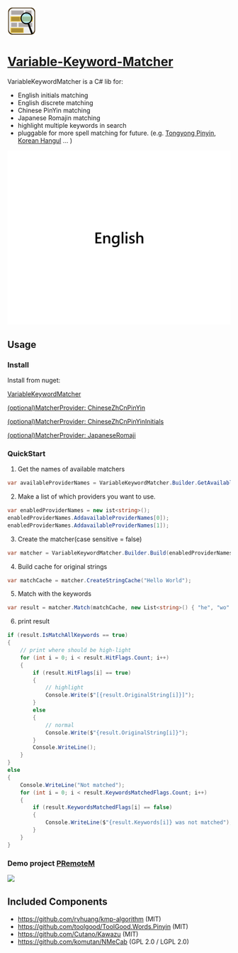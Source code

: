 ![](./doc/icons/icon-64.png)

# [Variable-Keyword-Matcher](https://github.com/VShawn/VariableKeywordMatcher)

VariableKeywordMatcher is a C# lib for:
- English initials matching
- English discrete matching
- Chinese PinYin matching
- Japanese Romajin matching
- highlight multiple keywords in search
- pluggable for more spell matching for future. (e.g. [Tongyong Pinyin](https://en.wikipedia.org/wiki/Tongyong_Pinyin), [Korean Hangul](https://en.wikipedia.org/wiki/Hangul) ... )

![](./doc/GifDemo/demo.gif)


## Usage

### Install

Install from nuget:

[VariableKeywordMatcher](https://www.nuget.org/packages/VariableKeywordMatcher/)

[(optional)MatcherProvider: ChineseZhCnPinYin](https://www.nuget.org/packages/VariableKeywordMatcher.Provider.ChineseZhCnPinYin/)

[(optional)MatcherProvider: ChineseZhCnPinYinInitials](https://www.nuget.org/packages/VariableKeywordMatcher.Provider.ChineseZhCnPinYinInitials/)

[(optional)MatcherProvider: JapaneseRomaji](https://www.nuget.org/packages/VariableKeywordMatcher.Provider.JapaneseRomaji/)


### QuickStart

1. Get the names of available matchers

```C#
var availableProviderNames = VariableKeywordMatcher.Builder.GetAvailableProviderNames().ToList();
```

2. Make a list of which providers you want to use.

```C#
var enabledProviderNames = new ist<string>();
enabledProviderNames.AddavailableProviderNames[0]);
enabledProviderNames.AddavailableProviderNames[1]);
```

3. Create the matcher(case sensitive = false)

```C#
var matcher = VariableKeywordMatcher.Builder.Build(enabledProviderNames);
```

4. Build cache for original strings

```C#
var matchCache = matcher.CreateStringCache("Hello World");
```
 
5. Match with the keywords

```C#
var result = matcher.Match(matchCache, new List<string>() { "he", "wo" });
```

6. print result

```C#
if (result.IsMatchAllKeywords == true)
{
    // print where should be high-light
    for (int i = 0; i < result.HitFlags.Count; i++)
    {
        if (result.HitFlags[i] == true)
        {
            // highlight
            Console.Write($"[{result.OriginalString[i]}]");
        }
        else
        {
            // normal
            Console.Write($"{result.OriginalString[i]}");
        }
        Console.WriteLine();
    }
}
else
{
    Console.WriteLine("Not matched");
    for (int i = 0; i < result.KeywordsMatchedFlags.Count; i++)
    {
        if (result.KeywordsMatchedFlags[i] == false)
        {
            Console.WriteLine($"{result.Keywords[i]} was not matched");
        }
    }
}
```

### Demo project [PRemoteM](https://github.com/VShawn/PRemoteM)
[![](https://raw.githubusercontent.com/VShawn/PRemoteM/Doc/DocPic/quickstart.gif)](https://github.com/VShawn/PRemoteM)


## Included Components

- https://github.com/rvhuang/kmp-algorithm (MIT)
- https://github.com/toolgood/ToolGood.Words.Pinyin (MIT)
- https://github.com/Cutano/Kawazu (MIT)
- https://github.com/komutan/NMeCab (GPL 2.0 / LGPL 2.0)